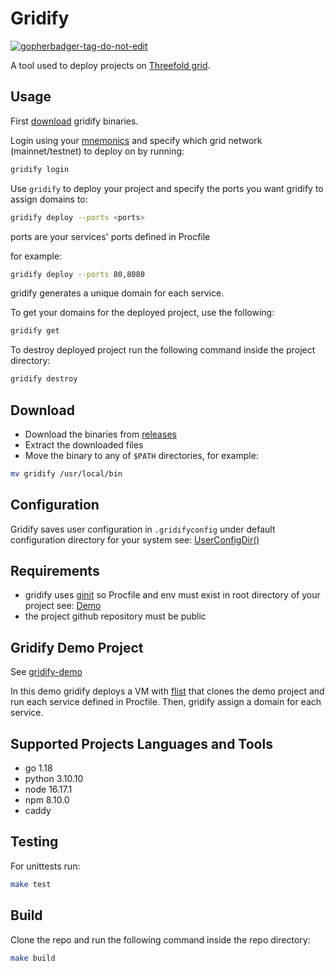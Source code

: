 # Gridify

<a href='https://github.com/jpoles1/gopherbadger' target='_blank'>![gopherbadger-tag-do-not-edit](https://img.shields.io/badge/Go%20Coverage-92%25-brightgreen.svg?longCache=true&style=flat)</a>

A tool used to deploy projects on [Threefold grid](https://threefold.io/).

## Usage

First [download](#download) gridify binaries.

Login using your [mnemonics](https://threefoldtech.github.io/info_grid/dashboard/portal/dashboard_portal_polkadot_create_account.html) and specify which grid network (mainnet/testnet) to deploy on by running:

```bash
gridify login
```

Use `gridify` to deploy your project and specify the ports you want gridify to assign domains to:

```bash
gridify deploy --ports <ports>
```

ports are your services' ports defined in Procfile

for example:

```bash
gridify deploy --ports 80,8080
```

gridify generates a unique domain for each service.

To get your domains for the deployed project, use the following:

```bash
gridify get
```

To destroy deployed project run the following command inside the project directory:

```bash
gridify destroy
```

## Download

- Download the binaries from [releases](https://github.com/threefoldtech/gridify/releases)
- Extract the downloaded files
- Move the binary to any of `$PATH` directories, for example:

```bash
mv gridify /usr/local/bin
```

## Configuration

Gridify saves user configuration in `.gridifyconfig` under default configuration directory for your system see: [UserConfigDir()](https://pkg.go.dev/os#UserConfigDir)

## Requirements

- gridify uses [ginit](https://github.com/rawdaGastan/ginit) so Procfile and env must exist in root directory of your project see: [Demo](#gridify-demo-project)
- the project github repository must be public

## Gridify Demo Project

See [gridify-demo](https://github.com/AbdelrahmanElawady/gridify-demo)

In this demo gridify deploys a VM with [flist](https://hub.grid.tf/aelawady.3bot/abdulrahmanelawady-gridify-test-latest.flist.md) that clones the demo project and run each service defined in Procfile. Then, gridify assign a domain for each service.

## Supported Projects Languages and Tools

- go 1.18
- python 3.10.10
- node 16.17.1
- npm 8.10.0
- caddy

## Testing

For unittests run:

```bash
make test
```

## Build

Clone the repo and run the following command inside the repo directory:

```bash
make build
```
